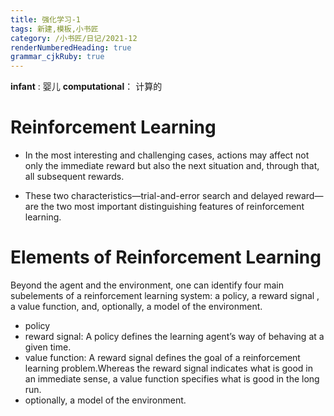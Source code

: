 ```yaml
---
title: 强化学习-1
tags: 新建,模板,小书匠
category: /小书匠/日记/2021-12
renderNumberedHeading: true
grammar_cjkRuby: true
---
```



**infant** : 婴儿
**computational**： 计算的

# Reinforcement Learning
- In the most interesting and challenging cases, actions may affect not only the immediate reward but also the next situation and, through that, all subsequent rewards.

- These two characteristics—trial-and-error search and delayed reward—are the two most important distinguishing features of reinforcement learning.

# Elements of Reinforcement Learning
Beyond the agent and the environment, one can identify four main subelements of a reinforcement learning system: a policy, a reward signal , a value function, and, optionally, a model of the environment.
- policy
- reward signal: A policy defines the learning agent’s way of behaving at a given time.
- value function: A reward signal defines the goal of a reinforcement learning problem.Whereas the reward signal indicates what is good in an immediate sense, a value function specifies what is good in the long run.
- optionally, a model of the environment.